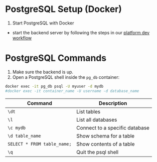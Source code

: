 # PostgreSQL Setup (Docker)
1. Start PostgreSQL with Docker
  * start the backend server by following the steps in our [platform dev workflow](https://github.com/kchun510/zot_plug_platform?tab=readme-ov-file#%ef%b8%8fsoftware-development-workflow:~:text=%f0%9f%92%bb%e2%9a%99%ef%b8%8fsoftware%20development%20workflow)


# PostgreSQL Commands
1. Make sure the backend is up.
2. Open a PostgreSQL shell inside the `pg_db` container:
```bash
docker exec -it pg_db psql -U myuser -d mydb
#docker exec -it container_name -U username -d database_name

```

| Command                 | Description                      |
|------------------------|----------------------------------|
| `\dt`                  | List tables                      |
| `\l`                   | List all databases               |
| `\c mydb`              | Connect to a specific database   |
| `\d table_name`        | Show schema for a table          |
| `SELECT * FROM table_name;` | Show contents of a table     |
| `\q`                   | Quit the psql shell              |

